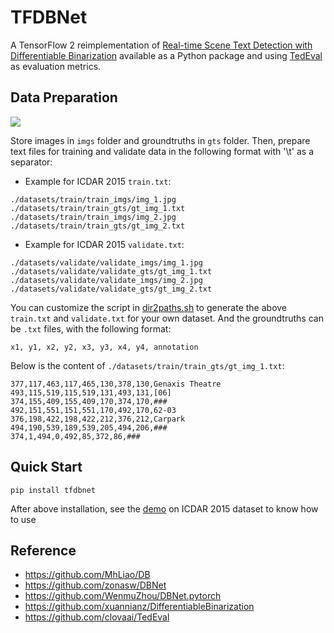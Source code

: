 # TFDBNet
A TensorFlow 2 reimplementation of [Real-time Scene Text Detection with Differentiable Binarization](https://arxiv.org/abs/1911.08947) available as a Python package and using [TedEval](https://github.com/clovaai/TedEval) as evaluation metrics. 

## Data Preparation
![](./demo/preparation.png)

Store images in `imgs` folder and groundtruths in `gts` folder. Then, prepare text files for training and validate data in the following format with '\t' as a separator:
- Example for ICDAR 2015 `train.txt`:
```
./datasets/train/train_imgs/img_1.jpg	./datasets/train/train_gts/gt_img_1.txt
./datasets/train/train_imgs/img_2.jpg	./datasets/train/train_gts/gt_img_2.txt
```
- Example for ICDAR 2015 `validate.txt`:
```
./datasets/validate/validate_imgs/img_1.jpg	./datasets/validate/validate_gts/gt_img_1.txt
./datasets/validate/validate_imgs/img_2.jpg	./datasets/validate/validate_gts/gt_img_2.txt
```
You can customize the script in [dir2paths.sh](https://github.com/18520339/dbnet-tf2/blob/main/dir2paths.sh) to generate the above `train.txt` and `validate.txt` for your own dataset. And the groundtruths can be `.txt` files, with the following format:
```
x1, y1, x2, y2, x3, y3, x4, y4, annotation
```
Below is the content of `./datasets/train/train_gts/gt_img_1.txt`:
```
377,117,463,117,465,130,378,130,Genaxis Theatre
493,115,519,115,519,131,493,131,[06]
374,155,409,155,409,170,374,170,###
492,151,551,151,551,170,492,170,62-03
376,198,422,198,422,212,376,212,Carpark
494,190,539,189,539,205,494,206,###
374,1,494,0,492,85,372,86,###
```

## Quick Start
```
pip install tfdbnet
```
After above installation, see the [demo](https://github.com/18520339/dbnet-tf2/blob/main/demo.ipynb) on ICDAR 2015 dataset to know how to use


## Reference
- https://github.com/MhLiao/DB
- https://github.com/zonasw/DBNet
- https://github.com/WenmuZhou/DBNet.pytorch
- https://github.com/xuannianz/DifferentiableBinarization
- https://github.com/clovaai/TedEval

